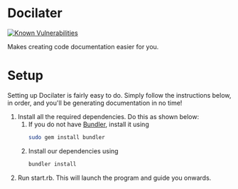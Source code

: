 # Docilater
[![Known Vulnerabilities](https://snyk.io/test/github/stellardoor5319/docilater/badge.svg)](https://snyk.io/test/github/stellardoor5319/docilater)

Makes creating code documentation easier for you.

# Setup
Setting up Docilater is fairly easy to do. Simply follow the instructions below, in order, and you'll be generating documentation in no time!

1. Install all the required dependencies. Do this as shown below:
    1. If you do not have [Bundler](bundler.io), install it using
        ```bash
        sudo gem install bundler
        ```
    2. Install our dependencies using
        ```bash
        bundler install
        ```
2. Run start.rb. This will launch the program and guide you onwards.

